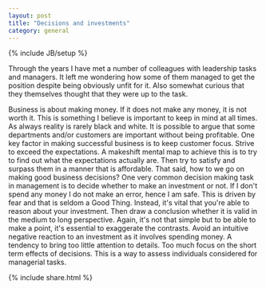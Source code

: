 ```yaml
---
layout: post
title: "Decisions and investments"
category: general
---
```

{% include JB/setup %}

Through the years I have met a number of colleagues with leadership tasks and managers.
It left me wondering how some of them managed to get the position despite being obviously unfit for it.
Also somewhat curious that they themselves thought that they were up to the task.

Business is about making money.
If it does not make any money, it is not worth it.
This is something I believe is important to keep in mind at all times.
As always reality is rarely black and white.
It is possible to argue that some departments and/or customers are important without being profitable.
One key factor in making successful business is to keep customer focus.
Strive to exceed the expectations.
A makeshift mental map to achieve this is to try to find out what the expectations actually are.
Then try to satisfy and surpass them in a manner that is affordable.
That said, how to we go on making good business decisions?
One very common decision making task in management is to decide whether to make an investment or not.
If I don't spend any money I do not make an error, hence I am safe.
This is driven by fear and that is seldom a Good Thing.
Instead, it's vital that you're able to reason about your investment.
Then draw a conclusion whether it is valid in the medium to long perspective.
Again, it's not that simple but to be able to make a point, it's essential to exaggerate the contrasts.
Avoid an intuitive negative reaction to an investment as it involves spending money.
A tendency to bring too little attention to details.
Too much focus on the short term effects of decisions.
This is a way to assess individuals considered for managerial tasks.

{% include share.html %}
